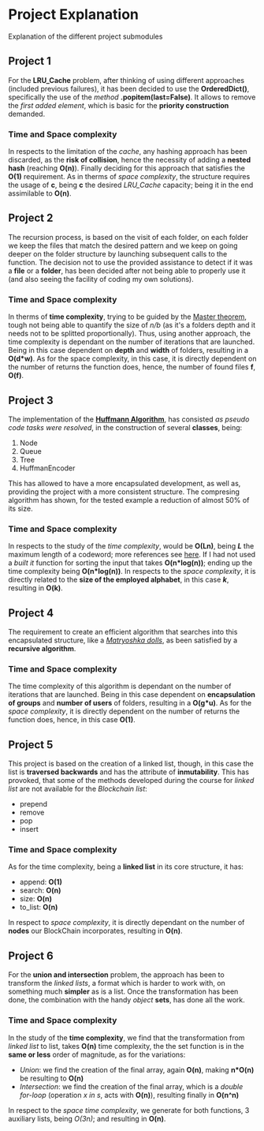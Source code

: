 # Project Explanation
Explanation of the different project submodules

## Project 1
For the __LRU_Cache__ problem, after thinking of using different approaches (included previous failures), it has been
decided to use the __OrderedDict()__, specifically the use of the _method_ __.popitem(last=False)__. It allows to 
remove the _first added element_, which is basic for the __priority construction__ demanded. 

### Time and Space complexity
In respects to the limitation of the _cache_, any hashing approach has been discarded, as the __risk of collision__, 
hence the necessity of adding a __nested hash__ (reaching __O(n)__). Finally deciding for this approach that satisfies
the __O(1)__ requirement. As in therms of _space complexity_, the structure requires the usage of __c__, being __c__
the desired *LRU_Cache* capacity; being it in the end assimilable to __O(n)__.

## Project 2
The recursion process, is based on the visit of each folder, on each folder we keep the files that match the desired
pattern and we keep on going deeper on the folder structure by launching subsequent calls to the function. The 
decision not to use the provided assistance to detect if it was a __file__ or a __folder__, has been decided after 
not being able to properly use it (and also seeing the facility of coding my own solutions).

### Time and Space complexity
In therms of __time complexity__, trying to be guided by the
[Master theorem](https://en.wikipedia.org/wiki/Master_theorem_(analysis_of_algorithms)), tough not being able to 
quantify the size of _n/b_ (as it's a folders depth and it needs not to be splitted proportionally). Thus, using
another approach, the time complexity is dependant on the number of iterations that are launched. Being in this case
dependent on __depth__ and __width__ of folders, resulting in a __O(d*w)__. As for the space complexity, in this case, 
it is directly dependent on the number of returns the function does, hence, the number of found files __f__, __O(f)__.

## Project 3
The implementation of the [__Huffmann Algorithm__](https://en.wikipedia.org/wiki/Huffman_coding), has consisted _as
pseudo code tasks were resolved_, in the construction of several __classes__, being:
1. Node
2. Queue
3. Tree
4. HuffmanEncoder 

This has allowed to have a more encapsulated development, as well as, providing the project with a more consistent
structure. The compresing algorithm has shown, for the tested example a reduction of almost 50% of its size. 

### Time and Space complexity
In respects to the study of the _time complexity_, would be __O(Ln)__, being _**L**_ the maximum length of a codeword; 
more references see [here](https://en.wikipedia.org/wiki/Huffman_coding#Optimality). If I had not used a _built it_ 
function for sorting the input that takes __O(n*log(n))__; ending up the time complexity being __O(n*log(n))__. In 
respects to the _space complexity_, it is directly related to the __size of the employed alphabet__, in this case
**_k_**, resulting in __O(k)__.

## Project 4 
The requirement to create an efficient algorithm that searches into this encapsulated structure, like a
[_Matryoshka dolls_](https://en.wikipedia.org/wiki/Matryoshka_doll), as been satisfied by a __recursive algorithm__. 

### Time and Space complexity
The time complexity of this algorithm is dependant on the number of iterations that are launched. Being in this case
dependent on __encapsulation of groups__ and __number of users__ of folders, resulting in a __O(g*u)__. As for the 
_space complexity_, it is directly dependent on the number of returns the function does, hence, in this case __O(1)__.

## Project 5
This project is based on the creation of a linked list, though, in this case the list is __traversed backwards__ and
has the attribute of __inmutability__. This has provoked, that some of the methods developed during the course for 
_linked list_ are not available for the _Blockchain list_:
- prepend
- remove
- pop 
- insert

### Time and Space complexity
As for the time complexity, being a __linked list__ in its core structure, it has:

- append: __O(1)__
- search: __O(n)__
- size: __O(n)__
- to_list: __O(n)__

In respect to _space complexity_, it is directly dependant on the number of __nodes__ our BlockChain incorporates,
resulting in __O(n)__.

## Project 6 
For the __union and intersection__ problem, the approach has been to transform the _linked lists_, a format which is
harder to work with, on something much __simpler__ as is a list. Once the transformation has been done, the combination
with the handy _object_ __sets__, has done all the work.

### Time and Space complexity
In the study of the __time complexity__, we find that the transformation from _linked list_ to list, takes __O(n)__
 time complexity, the the set function is in the __same or less__ order of magnitude, as for the variations:
- _Union_: we find the creation of the final array, again __O(n)__, making __n*O(n)__ be resulting to __O(n)__
- _Intersection_: we find the creation of the final array, which is a _double for-loop_ (operation _x in s_, acts with 
 __O(n)__), resulting finally in __O(n^n)__

In respect to the _space time complexity_, we generate for both functions, 3 auxiliary lists, being _O(3n)_; and 
resulting in __O(n)__.
